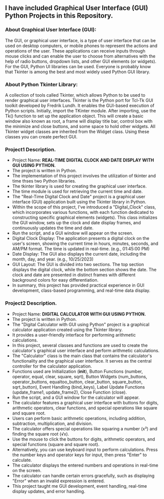 ## I have included Graphical User Interface (GUI) Python Projects in this Repository.

### About Graphical User Interface (GUI): 
The GUI, or graphical user interface, is a type of user interface that can be used on desktop computers, or mobile phones to represent the actions and operations of the user. These applications can receive inputs through mouse clicks and can enable the user to choose from alternatives with the help of radio buttons, dropdown lists, and other GUI elements (or widgets). For the GUI, Python UI libraries can be used. Everyone is probably know that Tkinter is among the best and most widely used Python GUI library. 

### About Python Tkinter Library:

A collection of tools called Tkinter, which allows Python to be used to render graphical user interfaces. Tkinter is the Python port for Tcl-Tk GUI toolkit developed by Fredrik Lundh. It enables the GUI-based execution of Python scripts. Initially, import the TKinter module. After importing, use the Tk() function to set up the application object. This will create a basic window also known as root, a frame will display title bar, control box with the minimize and close buttons, and some space to hold other widgets. All Tkinter widget classes are inherited from the Widget class. Using these classes you can create perfect GUI. 

### Project1 Description. 
- Project Name: **REAL-TIME DIGITAL CLOCK AND DATE DISPLAY WITH GUI USING PYTHON.**
- The project is written in Python. 
- The implementation of this project involves the utilization of tkinter and time thses two Python libraries.
- The tkinter library is used for creating the graphical user interface.
- The time module is used for retrieving the current time and date.
- The "Real-Time Digital Clock and Date" project is a graphical user interface (GUI) application built using the Tkinter library in Python.
- Within the scope of this project, I've introduced a "Digital_Clock" class, which incorporates various functions, with each function dedicated to constructing specific graphical elements (widgets). This class initializes the GUI window, sets up the clock and date display frames, and continuously updates the time and date.
- Run the script, and a GUI window will appear on the screen. 
- Digital Clock Display: The application presents a digital clock on the user's screen, showing the current time in hours, minutes, seconds, and AM/PM format. The time is updated in real-time. (e.g., 01:45:00 PM) 
- Date Display: The GUI also displays the current date, including the month, day, and year. (e.g., 10/25/2023) 
- GUI Layout: The GUI is divided into two sections. The top section displays the digital clock, while the bottom section shows the date. The clock and date are presented in distinct frames with different background colors for easy differentiation.
- In summary, this project has provided practical experience in GUI development, class-based programming, and real-time data display.

### Project2 Description. 
- Project Name: **DIGITAL CALCULATOR WITH GUI USING PYTHON.**
- The project is written in Python.
- The "Digital Calculator with GUI using Python" project is a graphical calculator application created using the Tkinter library.
- It provides a user-friendly interface for performing arithmetic calculations.
- In this project, several classes and functions are used to create the calculator's graphical user interface and perform arithmetic calculations.
- The "Calculator" class is the main class that contains the calculator's functionality and the graphical user interface. It serves as the central controller for the calculator application.
- Functions used are Initialization (__init__), Button Functions (number, operator, equal, clear, square, sqrt), Button Widgets (num_buttons, operator_buttons, equaltoo_button, clear_button, square_button, sqrt_button), Event Handling (bind_keys), Label Update Functions (update_frame1, update_frame2), Close Function (close).
- Run the script, and a GUI window for the calculator will appear.
- The calculator features a graphical user interface with buttons for digits, arithmetic operators, clear functions, and special operations like square and square root.
- Users can perform basic arithmetic operations, including addition, subtraction, multiplication, and division.
- The calculator offers special operations like squaring a number (x²) and finding the square root (√x).
- Use the mouse to click the buttons for digits, arithmetic operators, and special functions (square and square root).
- Alternatively, you can use keyboard input to perform calculations. Press the number keys and operator keys for input, then press "Enter" to calculate.
- The calculator displays the entered numbers and operations in real-time on the screen.
- The calculator can handle certain errors gracefully, such as displaying "Error" when an invalid expression is entered.
- This project taught me GUI development, event handling, real-time display updates, and error handling.
